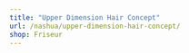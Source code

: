 ```yaml
---
title: "Upper Dimension Hair Concept"
url: /nashua/upper-dimension-hair-concept/
shop: Friseur
---
```

